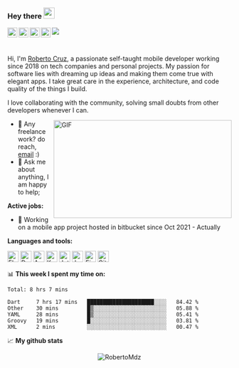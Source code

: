 ### Hey there <img src="https://media.giphy.com/media/hvRJCLFzcasrR4ia7z/giphy.gif" width="25px">

<a href="https://discord.com/users/786300662690218035">
  <img align="left" alt="Roberto's Discord" width="22px" src="https://user-images.githubusercontent.com/61483018/139495710-93812f89-cb8e-48a3-8050-a3a73c8e186d.png" />
</a>
<a href="https://twitter.com/Roberth_Mdz">
  <img align="left" alt="Roberth Mdz | Twitter" width="22px" src="https://user-images.githubusercontent.com/61483018/139498091-bf8cc360-545e-4dc8-b099-38f8cafece10.png" />
</a>
<a href="https://www.linkedin.com/in/roberthmdz/">
  <img align="left" alt="Roberto's LinkedIN" width="22px" src="https://user-images.githubusercontent.com/61483018/139497995-8a529711-2b57-46ca-82d4-5691f14036dc.png" />
</a>
<a href="https://www.instagram.com/roberthmdz/">
  <img align="left" alt="Roberto's Instagram" width="22px" src="https://user-images.githubusercontent.com/61483018/139498335-cba30a36-faac-4938-bd99-8b35b2788a63.png" />
</a>

![](https://visitor-badge.glitch.me/badge?page_id=/RobertoMdz)

<br />

Hi, I'm [Roberto Cruz](https://robertomdz.github.io), a passionate self-taught mobile developer working since 2018 on tech companies and personal projects. My passion for software lies with dreaming up ideas and making them come true with elegant apps. I take great care in the experience, architecture, and code quality of the things I build.

I love collaborating with the community, solving small doubts from other developers whenever I can.

 <img align="right" alt="GIF" src="https://user-images.githubusercontent.com/61483018/139500277-bbb4f3f8-3a32-4e29-af91-56d7c83ef02f.gif?raw=true" width="400" height="220" />
  
- 💼 Any freelance work? do reach, [email](mailto:roberto.cr.mendoza@gmail.com) :)
- 💬 Ask me about anything, I am happy to help;

**Active jobs:**
- 💼 Working on a mobile app project hosted in bitbucket since Oct 2021 - Actually


**Languages and tools:**  

<p float="left">
  <img alt="Flutter" height="25" src="https://user-images.githubusercontent.com/61483018/139509830-38e75522-65df-45cf-8a47-fbff63e82b90.png">
  <img alt="Dart" height="25" src="https://cdn.jsdelivr.net/gh/devicons/devicon/icons/dart/dart-original.svg">
  <img alt="Android" height="25" src="https://cdn.jsdelivr.net/gh/devicons/devicon/icons/android/android-plain.svg">
  <img alt="Kotlin" height="25" src="https://cdn.jsdelivr.net/gh/devicons/devicon/icons/kotlin/kotlin-original.svg">
  <img alt="Jetpack Compose" height="25" src="https://user-images.githubusercontent.com/61483018/139510569-0c825ee0-6753-48de-b53a-2dd39359aab2.png">
  <img alt="Java" height="25" src="https://cdn.jsdelivr.net/gh/devicons/devicon/icons/java/java-original-wordmark.svg">
  <img alt="Firebase" height="25" src="https://cdn.jsdelivr.net/gh/devicons/devicon/icons/firebase/firebase-plain-wordmark.svg">
  <img alt="Git" height="25" src="https://cdn.jsdelivr.net/gh/devicons/devicon/icons/git/git-original.svg">
</p>

📊 **This week I spent my time on:**
<!--START_SECTION:waka-->
```text
Total: 8 hrs 7 mins

Dart     7 hrs 17 mins   █████████████████████░░░░   84.42 % 
Other    30 mins         █▒░░░░░░░░░░░░░░░░░░░░░░░   05.88 % 
YAML     28 mins         █▒░░░░░░░░░░░░░░░░░░░░░░░   05.41 % 
Groovy   19 mins         █░░░░░░░░░░░░░░░░░░░░░░░░   03.81 % 
XML      2 mins          ░░░░░░░░░░░░░░░░░░░░░░░░░   00.47 % 
```
<!--END_SECTION:waka-->

📈 **My github stats**

<p align="center"> <img src="https://github-readme-stats.vercel.app/api?username=RobertoMdz&count_private=true&show_icons=true&theme=gotham" alt="RobertoMdz" />






